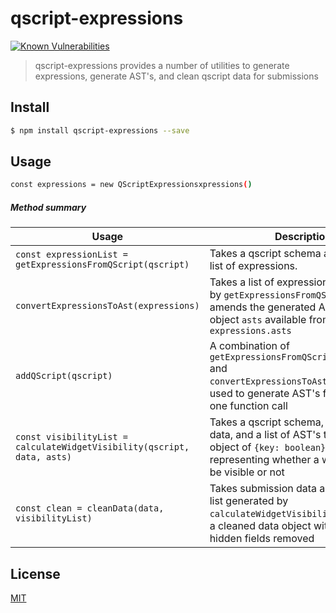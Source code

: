 # qscript-expressions

[![Known Vulnerabilities](https://snyk.io/test/github/wmfs/qscript/badge.svg?targetFile=packages%2Fqscript-cleaner%2Fpackage.json)](https://snyk.io/test/github/wmfs/qscript?targetFile=packages%2Fqscript-doc-generator%2Fpackage.json)

> qscript-expressions provides a number of utilities to generate expressions, generate AST's, and clean qscript data for submissions

## <a name="install"></a>Install
```bash
$ npm install qscript-expressions --save
```

## <a name="usage"></a>Usage
```bash
const expressions = new QScriptExpressionsxpressions()
```

##### Method summary

| Usage      | Description |
| -----------      | ----------- |
| `const expressionList = getExpressionsFromQScript(qscript)` | Takes a qscript schema and extracts a list of expressions. |
| `convertExpressionsToAst(expressions)`| Takes a list of expressions generated by `getExpressionsFromQScript()` and amends the generated AST's to an object `asts` available from `expressions.asts` |
| `addQScript(qscript)` | A combination of `getExpressionsFromQScript(qscript)` and `convertExpressionsToAst(expressions)`, used to generate AST's from qscript in one function call |
| `const visibilityList = calculateWidgetVisibility(qscript, data, asts)` | Takes a qscript schema, submission data, and a list of AST's to generate an object of `{key: boolean}` values representing whether a widget should be visible or not |
| `const clean = cleanData(data, visibilityList)`| Takes submission data and a visibility list generated by `calculateWidgetVisibility` and returns a cleaned data object with values of hidden fields removed |


## <a name="license"></a>License
[MIT](https://github.com/wmfs/qscript/blob/master/LICENSE)
